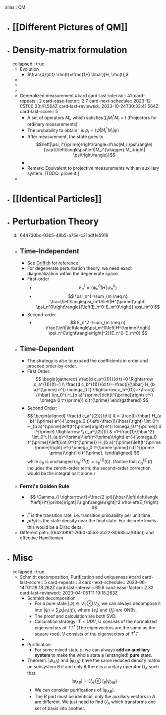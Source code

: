 alias:: QM

- # [[Different Pictures of QM]]
- # Density-matrix formulation
  collapsed:: true
	- Evolution
		- $\frac{d}{d t} \rho(t)=\frac{1}{i \hbar}[H, \rho(t)]$
	-
	-
	-
	- Generalized measurement #card
	  card-last-interval:: 42
	  card-repeats:: 2
	  card-ease-factor:: 2.7
	  card-next-schedule:: 2023-12-05T00:33:41.564Z
	  card-last-reviewed:: 2023-10-24T00:33:41.564Z
	  card-last-score:: 5
		- A set of operators $M_i$, which satisfies $\sum_iM_i^\dag M_i=I$ [Projectors for ordinary measurements]
		- The probability to obtain i is $p_i=\left\langle\psi\left|M_i^{\dagger} M_i\right| \psi\right\rangle$
		- After measurement, the state goes to $$\left|\psi_i^{\prime}\right\rangle=\frac{M_i|\psi\rangle}{\sqrt{\left\langle\psi\left|M_i^{\dagger} M_i\right| \psi\right\rangle}}$$
		-
		- Remark: Equivalent to projective measurements with an auxiliary system. [TODO: prove it.]
	-
- # [[Identical Particles]]
- # Perturbation Theory
  id:: 644730bc-03b5-48b5-a75e-c31bdf1e5919
	- ## Time-Independent
		- See [Griffith](((64473628-1f5e-4716-ae6b-39422002886f))) for reference.
		- For degenerate perturbation theory, we need exact diagonalization within the degenerate space.
		- First-order
			- $$E_n^1=\left\langle\psi_n^0\left|H^{\prime}\right| \psi_n^0\right\rangle$$
			- $$
			  \psi_n^1=\sum_{m \neq n} \frac{\left\langle\psi_m^0\left|H^{\prime}\right| \psi_n^0\right\rangle}{\left(E_n^0-E_m^0\right)} \psi_m^0
			  $$
		- Second-order
			- $$
			  E_n^2=\sum_{m \neq n} \frac{\left|\left\langle\psi_m^0\left|H^{\prime}\right| \psi_n^0\right\rangle\right|^2}{E_n^0-E_m^0}
			  $$
	- ## Time-Dependent
		- The strategy is also to expand the coefficients in order and proceed order-by-order.
		- First Order:
		  $$
		  \begin{gathered}
		  \frac{d c_a^{(1)}}{d t}=0 \Rightarrow c_a^{(1)}(t)=1 \\
		  \frac{d c_b^{(1)}}{d t}=-\frac{i}{\hbar} H_{b a}^{\prime} e^{i \omega_0 t} \Rightarrow c_b^{(1)}=-\frac{i}{\hbar} \int_0^t H_{b a}^{\prime}\left(t^{\prime}\right) e^{i \omega_0 t^{\prime}} d t^{\prime}
		  \end{gathered}
		  $$
		- Second Order:
		  $$
		  \begin{aligned}
		  \frac{d c_a^{(2)}}{d t} & =-\frac{i}{\hbar} H_{a b}^{\prime} e^{-i \omega_0 t}\left(-\frac{i}{\hbar}\right) \int_0^t H_{b a}^{\prime}\left(t^{\prime}\right) e^{i \omega_0 t^{\prime}} d t^{\prime} \Rightarrow \\
		  c_a^{(2)}(t) & =1-\frac{1}{\hbar^2} \int_0^t H_{a b}^{\prime}\left(t^{\prime}\right) e^{-i \omega_0 t^{\prime}}\left[\int_0^{t^{\prime}} H_{b a}^{\prime}\left(t^{\prime \prime}\right) e^{i \omega_0 t^{\prime \prime}} d t^{\prime \prime}\right] d t^{\prime},
		  \end{aligned}
		  $$
		  while $c_b$ is unchanged $\left(c_b^{(2)}(t)=c_b^{(1)}(t)\right)$. (Notice that $c_a^{(2)}(t)$ includes the zeroth-order term; the second-order correction would be the integral part alone.)
	- ### Fermi's Golden Rule
		- $$
		  \Gamma_{i \rightarrow f}=\frac{2 \pi}{\hbar}\left|\left\langle f\left|H^{\prime}\right| i\right\rangle\right|^2 \rho\left(E_f\right)
		  $$
		- $\Gamma$ is the transition rate, i.e. transition probability per unit time
		- $\rho(E_f)$ is the state density near the final state. For discrete levels this would be a Dirac delta.
	- Different path: ((64239f9f-7660-4553-ab22-80685caf6f6c)) and effective Hamiltonian
- # Misc
  collapsed:: true
	- Schmidt decomposition, Purification and uniqueness #card
	  card-last-score:: 5
	  card-repeats:: 3
	  card-next-schedule:: 2023-06-14T01:19:18.262Z
	  card-last-interval:: 69.6
	  card-ease-factor:: 2.32
	  card-last-reviewed:: 2023-04-05T11:19:18.263Z
		- Schmidt decomposition
			- For a pure state $|\psi\rangle\in V_1\otimes V_2$, we can always decompose it into $|\psi\rangle=\sum_ip_i|e_i\rangle| f_i\rangle$, where $\{e_i\}$ and $\{f_j\}$ are ONBs.
			- The proof and calculation are both SVD.
			- Calculation strategy: $T=UDV$, U consists of the normalized eigenvectors of ${T T^\dag}$ (The eigenvectors are the same as the square root), V consists of the eigenvectors of ${T^\dag T}$
		-
		- Purification
			- For some mixed state $\rho$, we can always **add an auxiliary system** to make the whole state a (entangled) **pure** state.
		- Theorem. $\left|\psi_{A B}\right\rangle$ and $\left|\varphi_{A B}\right\rangle$ have the same reduced density matrix on subsystem $B$ if and only if there is a unitary operator $U_A$ such that
		  $$
		  \left|\varphi_{A B}\right\rangle=U_A \otimes I_B\left|\psi_{A B}\right\rangle
		  $$
			- We can consider purifications of $\left|\psi_{A B}\right\rangle$.
			- The $B$ part must be identical; only the auxiliary vectors in $A$ are different. We just need to find $U_A$ which transforms one set of basis into another.